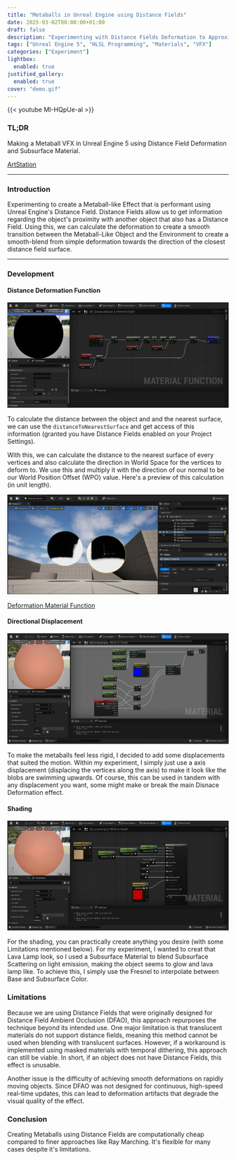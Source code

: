 ```yaml
---
title: "Metaballs in Unreal Engine using Distance Fields"
date: 2025-03-02T00:00:00+01:00
draft: false
description: "Experimenting with Distance Fields Deformation to Approximate Metaballs"
tags: ["Unreal Engine 5", "HLSL Programming", "Materials", "VFX"]
categories: ["Experiment"]
lightbox:
  enabled: true
justified_gallery:
  enabled: true
cover: "demo.gif"
---
```


{{< youtube MI-HQpUe-aI >}}

### TL;DR

Making a Metaball VFX in Unreal Engine 5 using Distance Field Deformation and Subsurface Material.

[ArtStation](https://www.artstation.com/artwork/qJVmzz)

---

### Introduction

Experimenting to create a Metaball-like Effect that is performant using Unreal Engine's Distance Field. Distance Fields allow us to get information regarding the object's proximity with another object that also has a Distance Field. Using this, we can calculate the deformation to create a smooth transition between the Metaball-Like Object and the Environment to create a smooth-blend from simple deformation towards the direction of the closest distance field surface.

---

### Development

#### Distance Deformation Function

![](distancedeform.png "Distance Deformation Material Function")

To calculate the distance between the object and and the nearest surface, we can use the `distanceToNearestSurface` and get access of this information (granted you have Distance Fields enabled on your Project Settings).

With this, we can calculate the distance to the nearest surface of every vertices and also calculate the direction in World Space for the vertices to deform to. We use this and multiply it with the direction of our normal to be our World Position Offset (WPO) value. Here's a preview of this calculation (in unit length).

![](distancetest.png "Distance To Nearest Surface Direction")

[Deformation Material Function](https://blueprintue.com/blueprint/fb-coei1/)

#### Directional Displacement

![](wpo.png "WPO Term in Material Editor")

To make the metaballs feel less rigid, I decided to add some displacements that suited the motion. Within my experiment, I simply just use a axis displacement (displacing the vertices along the axis) to make it look like the blobs are swimming upwards. Of course, this can be used in tandem with any displacement you want, some might make or break the main Disnace Deformation effect.

#### Shading

![](material.png "Subsurface Material")

For the shading, you can practically create anything you desire (with some Limitations mentioned below). For my experiment, I wanted to creat that Lava Lamp look, so I used a Subsurface Material to blend Subsurface Scattering on light emission, making the object seems to glow and lava lamp like. To achieve this, I simply use the Fresnel to interpolate between Base and Subsurface Color.

### Limitations

Because we are using Distance Fields that were originally designed for Distance Field Ambient Occlusion (DFAO), this approach repurposes the technique beyond its intended use. One major limitation is that translucent materials do not support distance fields, meaning this method cannot be used when blending with translucent surfaces. However, if a workaround is implemented using masked materials with temporal dithering, this approach can still be viable. In short, if an object does not have Distance Fields, this effect is unusable.

Another issue is the difficulty of achieving smooth deformations on rapidly moving objects. Since DFAO was not designed for continuous, high-speed real-time updates, this can lead to deformation artifacts that degrade the visual quality of the effect.

### Conclusion  

Creating Metaballs using Distance Fields are computationally cheap compared to finer approaches like Ray Marching. It's flexible for many cases despite it's limitations.